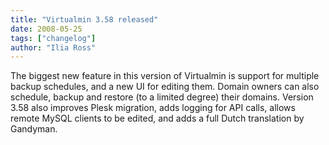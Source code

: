```yaml
---
title: "Virtualmin 3.58 released"
date: 2008-05-25
tags: ["changelog"]
author: "Ilia Ross"
---
```


The biggest new feature in this version of Virtualmin is support for multiple backup schedules, and a new UI for editing them. Domain owners can also schedule, backup and restore (to a limited degree) their domains. Version 3.58 also improves Plesk migration, adds logging for API calls, allows remote MySQL clients to be edited, and adds a full Dutch translation by Gandyman.
